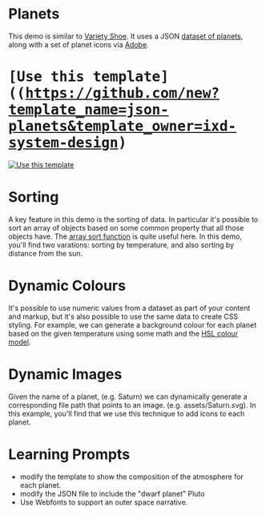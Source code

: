 # Planets
This demo is similar to [Variety Shoe](https://github.com/ixd-system-design/variety-shoe). It uses a JSON [dataset of planets](https://www.mongodb.com/docs/atlas/sample-data/sample-guides/), along with a set of planet icons via [Adobe](https://stock.adobe.com/ca/). 

# <kbd>[Use this template]((https://github.com/new?template_name=json-planets&template_owner=ixd-system-design)</kbd>

[![Use this template](https://img.shields.io/badge/-Use%20this%20template-brightgreen?style=for-the-badge)](https://github.com/new?template_name=json-planets&template_owner=ixd-system-design)


# Sorting
A key feature in this demo is the sorting of data. In particular it's possible to sort an array of objects based on some common property that all those objects have. The [array sort function](https://developer.mozilla.org/en-US/docs/Web/JavaScript/Reference/Global_Objects/Array/sort) is quite useful here. In this demo, you'll find two varations: sorting by temperature, and also sorting by distance from the sun.

# Dynamic Colours
It's possible to use numeric values from a dataset as part of your content and markup, but it's also possible to use the same data to create CSS styling. For example, we can generate a background colour for each planet based on the given temperature using some math and the [HSL colour model](https://developer.mozilla.org/en-US/docs/Web/CSS/color_value/hsl). 

# Dynamic Images
Given the name of a planet, (e.g. Saturn) we can dynamically generate a corresponding file path that points to an image. (e.g. assets/Saturn.svg). In this example, you'll find that we use this technique to add icons to each planet.

# Learning Prompts
- modify the template to show the composition of the atmosphere for each planet.
- modify the JSON file to include the "dwarf planet" Pluto
- Use Webfonts to support an outer space narrative.